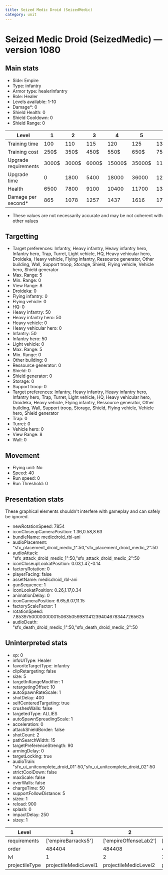 ```yaml
---
title: Seized Medic Droid (SeizedMedic)
category: unit
---
```


# Seized Medic Droid (SeizedMedic) — version 1080

## Main stats

  * Side: Empire
  * Type: infantry
  * Armor type: healerInfantry
  * Role: Healer
  * Levels available: 1-10
  * Damage*: 0
  * Shield Health: 0
  * Shield Cooldown: 0
  * Shield Range: 0

|Level               |1    |2    |3    |4     |5     |6      |7      |8      |9       |10      |
|--------------------|-----|-----|-----|------|------|-------|-------|-------|--------|--------|
|Training time       |100  |110  |115  |120   |125   |130    |135    |140    |145     |150     |
|Training cost       |250$ |350$ |450$ |550$  |650$  |750$   |850$   |1000$  |1050$   |1150$   |
|Upgrade requirements|3000$|3000$|6000$|15000$|35000$|115000$|175000$|350000$|1000000$|2000000$|
|Upgrade time        |0    |1800 |5400 |18000 |36000 |129600 |216000 |345600 |518400  |777600  |
|Health              |6500 |7800 |9100 |10400 |11700 |13000  |14300  |15600  |16900   |19500   |
|Damage per second*  |865  |1078 |1257 |1437  |1616  |1795   |1976   |2155   |2334    |2693    |

* These values are not necessarily accurate and may be not coherent with other values

## Targetting

  * Target preferences: Infantry, Heavy infantry, Heavy infantry hero, Infantry hero, Trap, Turret, Light vehicle, HQ, Heavy vehicular hero, Droideka, Heavy vehicle, Flying infantry, Ressource generator, Other building, Wall, Support troop, Storage, Shield, Flying vehicle, Vehicle hero, Shield generator
  * Max. Range: 5
  * Min. Range: 0
  * View Range: 8
  * Droideka: 0
  * Flying infantry: 0
  * Flying vehicle: 0
  * HQ: 0
  * Heavy infantry: 50
  * Heavy infantry hero: 50
  * Heavy vehicle: 0
  * Heavy vehicular hero: 0
  * Infantry: 50
  * Infantry hero: 50
  * Light vehicle: 0
  * Max. Range: 5
  * Min. Range: 0
  * Other building: 0
  * Ressource generator: 0
  * Shield: 0
  * Shield generator: 0
  * Storage: 0
  * Support troop: 0
  * Target preferences: Infantry, Heavy infantry, Heavy infantry hero, Infantry hero, Trap, Turret, Light vehicle, HQ, Heavy vehicular hero, Droideka, Heavy vehicle, Flying infantry, Ressource generator, Other building, Wall, Support troop, Storage, Shield, Flying vehicle, Vehicle hero, Shield generator
  * Trap: 0
  * Turret: 0
  * Vehicle hero: 0
  * View Range: 8
  * Wall: 0

## Movement

  * Flying unit: No
  * Speed: 40
  * Run speed: 0
  * Run Threshold: 0

## Presentation stats

These graphical elements shouldn't interfere with gameplay and can safely be ignored.

  * newRotationSpeed: 7854
  * iconCloseupCameraPosition: 1.36,0.58,8.63
  * bundleName: medicdroid_rbl-ani
  * audioPlacement: "sfx_placement_droid_medic_1":50,"sfx_placement_droid_medic_2":50
  * audioAttack: "sfx_attack_droid_medic_1":50,"sfx_attack_droid_medic_2":50
  * iconCloseupLookatPosition: 0.03,1.47,-0.14
  * factoryRotation: 0
  * playerFacing: false
  * assetName: medicdroid_rbl-ani
  * gunSequence: 1
  * iconLookatPosition: 0.26,1.17,0.34
  * animationDelay: 0
  * iconCameraPosition: 6.65,6.07,11.15
  * factoryScaleFactor: 1
  * rotationSpeed: 7.8539750000000001506350599811412394046783447265625
  * audioDeath: "sfx_death_droid_medic_1":50,"sfx_death_droid_medic_2":50

## Uninterpreted stats

  * xp: 0
  * infoUIType: Healer
  * favoriteTargetType: infantry
  * clipRetargeting: false
  * size: 5
  * targetInRangeModifier: 1
  * retargetingOffset: 10
  * autoSpawnRateScale: 1
  * shotDelay: 400
  * selfCenteredTargeting: true
  * crushesWalls: false
  * targetedType: ALLIES
  * autoSpawnSpreadingScale: 1
  * acceleration: 0
  * attackShieldBorder: false
  * shotCount: 2
  * pathSearchWidth: 15
  * targetPreferenceStrength: 90
  * armingDelay: 0
  * targetLocking: true
  * audioTrain: "sfx_ui_unitcomplete_droid_01":50,"sfx_ui_unitcomplete_droid_02":50
  * strictCoolDown: false
  * maxScale: false
  * overWalls: false
  * chargeTime: 50
  * supportFollowDistance: 5
  * sizex: 1
  * reload: 900
  * splash: 0
  * impactDelay: 250
  * sizey: 1

|Level         |1                    |2                    |3                    |4                    |5                    |6                    |7                    |8                    |9                    |10                    |
|--------------|---------------------|---------------------|---------------------|---------------------|---------------------|---------------------|---------------------|---------------------|---------------------|----------------------|
|requirements  |['empireBarracks5']  |['empireOffenseLab2']|['empireOffenseLab3']|['empireOffenseLab4']|['empireOffenseLab5']|['empireOffenseLab6']|['empireOffenseLab7']|['empireOffenseLab8']|['empireOffenseLab9']|['empireOffenseLab10']|
|order         |484404               |484408               |484412               |484416               |484420               |484424               |484428               |484432               |484436               |484440                |
|lvl           |1                    |2                    |3                    |4                    |5                    |6                    |7                    |8                    |9                    |10                    |
|projectileType|projectileMedicLevel1|projectileMedicLevel2|projectileMedicLevel3|projectileMedicLevel4|projectileMedicLevel5|projectileMedicLevel6|projectileMedicLevel7|projectileMedicLevel8|projectileMedicLevel9|projectileMedicLevel10|

